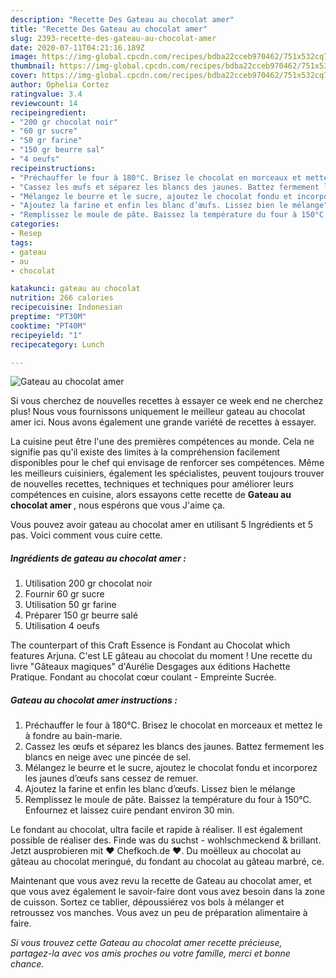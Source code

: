 ```yaml
---
description: "Recette Des Gateau au chocolat amer"
title: "Recette Des Gateau au chocolat amer"
slug: 2393-recette-des-gateau-au-chocolat-amer
date: 2020-07-11T04:21:16.189Z
image: https://img-global.cpcdn.com/recipes/bdba22cceb970462/751x532cq70/gateau-au-chocolat-amer-photo-principale-de-la-recette.jpg
thumbnail: https://img-global.cpcdn.com/recipes/bdba22cceb970462/751x532cq70/gateau-au-chocolat-amer-photo-principale-de-la-recette.jpg
cover: https://img-global.cpcdn.com/recipes/bdba22cceb970462/751x532cq70/gateau-au-chocolat-amer-photo-principale-de-la-recette.jpg
author: Ophelia Cortez
ratingvalue: 3.4
reviewcount: 14
recipeingredient:
- "200 gr chocolat noir"
- "60 gr sucre"
- "50 gr farine"
- "150 gr beurre sal"
- "4 oeufs"
recipeinstructions:
- "Préchauffer le four à 180°C. Brisez le chocolat en morceaux et mettez le à fondre au bain-marie."
- "Cassez les œufs et séparez les blancs des jaunes. Battez fermement les blancs en neige avec une pincée de sel."
- "Mélangez le beurre et le sucre, ajoutez le chocolat fondu et incorporez les jaunes d’œufs sans cessez de remuer."
- "Ajoutez la farine et enfin les blanc d’œufs. Lissez bien le mélange"
- "Remplissez le moule de pâte. Baissez la température du four à 150°C. Enfournez et laissez cuire pendant environ 30 min."
categories:
- Resep
tags:
- gateau
- au
- chocolat

katakunci: gateau au chocolat 
nutrition: 266 calories
recipecuisine: Indonesian
preptime: "PT30M"
cooktime: "PT40M"
recipeyield: "1"
recipecategory: Lunch

---
```



![Gateau au chocolat amer](https://img-global.cpcdn.com/recipes/bdba22cceb970462/751x532cq70/gateau-au-chocolat-amer-photo-principale-de-la-recette.jpg)

Si vous cherchez de nouvelles recettes à essayer ce week end ne cherchez plus! Nous vous fournissons uniquement le meilleur gateau au chocolat amer ici. Nous avons également une grande variété de recettes à essayer.

La cuisine peut être l'une des premières compétences au monde. Cela ne signifie pas qu'il existe des limites à la compréhension facilement disponibles pour le chef qui envisage de renforcer ses compétences. Même les meilleurs cuisiniers, également les spécialistes, peuvent toujours trouver de nouvelles recettes, techniques et techniques pour améliorer leurs compétences en cuisine, alors essayons cette recette de <strong> Gateau au chocolat amer </strong>, nous espérons que vous J'aime ça.

<!--inarticleads1-->

Vous pouvez avoir gateau au chocolat amer en utilisant 5 Ingrédients et 5 pas. Voici comment vous cuire cette.

##### Ingrédients de gateau au chocolat amer :

1. Utilisation 200 gr chocolat noir
1. Fournir 60 gr sucre
1. Utilisation 50 gr farine
1. Préparer 150 gr beurre salé
1. Utilisation 4 oeufs


The counterpart of this Craft Essence is Fondant au Chocolat which features Arjuna. C&#39;est LE gâteau au chocolat du moment ! Une recette du livre &#34;Gâteaux magiques&#34; d&#39;Aurélie Desgages aux éditions Hachette Pratique. Fondant au chocolat cœur coulant - Empreinte Sucrée. 

<!--inarticleads2-->

##### Gateau au chocolat amer instructions :

1. Préchauffer le four à 180°C. Brisez le chocolat en morceaux et mettez le à fondre au bain-marie.
1. Cassez les œufs et séparez les blancs des jaunes. Battez fermement les blancs en neige avec une pincée de sel.
1. Mélangez le beurre et le sucre, ajoutez le chocolat fondu et incorporez les jaunes d’œufs sans cessez de remuer.
1. Ajoutez la farine et enfin les blanc d’œufs. Lissez bien le mélange
1. Remplissez le moule de pâte. Baissez la température du four à 150°C. Enfournez et laissez cuire pendant environ 30 min.


Le fondant au chocolat, ultra facile et rapide à réaliser. Il est également possible de réaliser des. Finde was du suchst - wohlschmeckend &amp; brillant. Jetzt ausprobieren mit ♥ Chefkoch.de ♥. Du moëlleux au chocolat au gâteau au chocolat meringué, du fondant au chocolat au gâteau marbré, ce. 

<!--inarticleads1-->

<p>
Maintenant que vous avez revu la recette de Gateau au chocolat amer, et que vous avez également le savoir-faire dont vous avez besoin dans la zone de cuisson. Sortez ce tablier, dépoussiérez vos bols à mélanger et retroussez vos manches. Vous avez un peu de préparation alimentaire à faire.
</p>

<p>
<i>Si vous trouvez cette Gateau au chocolat amer recette précieuse, partagez-la avec vos amis proches ou votre famille, merci et bonne chance.</i>
</p>
